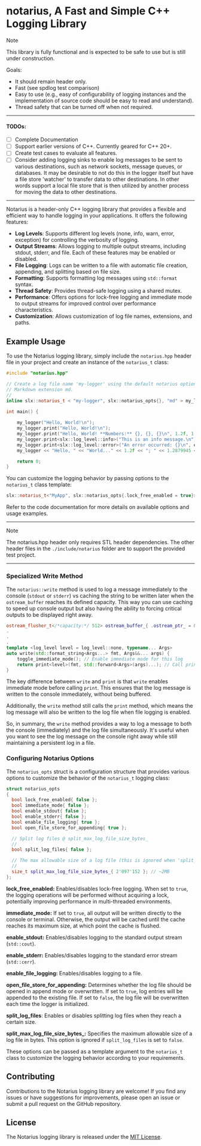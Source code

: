 # notarius, A Fast and Simple C++ Logging Library

> [!NOTE]
>
> This library is fully functional and is expected to be safe to use but is still under construction.
>
> Goals:
>
> - It should remain header only.
>- Fast (see spdlog test comparison)
> - Easy to use (e.g., easy of configurability of logging instances and the implementation of source code should be easy to read and understand).
> - Thread safety that can be turned off when not required.

------

#### TODOs:

- [ ] Complete Documentation
- [ ] Support earlier versions of C++. Currently geared for C++ 20+.
- [ ] Create test cases to evaluate all features.
- [ ] Consider adding logging sinks to enable log messages to be sent to various destinations, such as network sockets, message queues, or databases. It may be desirable to not do this in the logger itself but have a file store 'watcher' to transfer data to other destinations. In other words support a local file store that is then utilized by another process for moving the data to other destinations. 

------

Notarius is a header-only C++ logging library that provides a flexible and efficient way to handle logging in your applications. It offers the following features:

- **Log Levels**: Supports different log levels (none, info, warn, error, exception) for controlling the verbosity of logging.
- **Output Streams**: Allows logging to multiple output streams, including stdout, stderr, and file. Each of these features may be enabled or disabled. 
- **File Logging**: Logs can be written to a file with automatic file creation, appending, and splitting based on file size.
- **Formatting**: Supports formatting log messages using `std::format` syntax.
- **Thread Safety**: Provides thread-safe logging using a shared mutex.
- **Performance**: Offers options for lock-free logging and immediate mode to output streams for improved control over performance characteristics.
- **Customization**: Allows customization of log file names, extensions, and paths.

## Example Usage

To use the Notarius logging library, simply include the `notarius.hpp` header file in your project and create an instance of the `notarius_t` class:

```cpp
#include "notarius.hpp"

// Create a log file name 'my-logger' using the default notarius options with the 
// Markdown extension md.
//
inline slx::notarius_t < "my-logger", slx::notarius_opts{}, "md" > my_logger;

int main() {
    
    my_logger("Hello, World!\n");
    my_logger.print("Hello, World!\n");
    my_logger.print("Hello, World! **Numbers:** {}, {}, {}\n", 1.2f, 1.2879945, -1);
    my_logger.print<slx::log_level::info>("This is an info message.\n");
    my_logger.print<slx::log_level::error>("An error occurred: {}\n", error_message);
    my_logger << "Hello, " << "World..." << 1.2f << "; " << 1.2879945 << "; " << -1 << '\n'; 

    return 0;
}
```

You can customize the logging behavior by passing options to the `notarius_t` class template:

```cpp
slx::notarius_t<"MyApp", slx::notarius_opts{.lock_free_enabled = true}> logger;
```

Refer to the code documentation for more details on available options and usage examples.

------

> [!NOTE]
>
> The notarius.hpp header only requires STL header dependencies. The other header files in the `./include/notarius` folder are to support the provided test project.

------

### Specialized Write Method

The `notarius::write` method is used to log a message immediately to the console (`stdout` or `stderr`) vs caching the string to be written later when the `ostream_buffer` reaches its defined capacity. This way you can use caching to speed up console output but also having the ability to forcing critical outputs to be displayed right away.

```cpp
ostream_flusher_t</*capacity:*/ 512> ostream_buffer_{ .ostream_ptr_ = &ostream_ptr_ };
.
.
.
template <log_level level = log_level::none, typename... Args>
auto write(std::format_string<Args...> fmt, Args&&... args) {
    toggle_immediate_mode(); // Enable immediate mode for this log
    return print<level>(fmt, std::forward<Args>(args)...); // Call print method
}
```

The key difference between `write` and `print` is that `write` enables immediate mode before calling `print`. This ensures that the log message is written to the console immediately, without being buffered.

Additionally, the `write` method still calls the `print` method, which means the log message will also be written to the log file when file logging is enabled.

So, in summary, the `write` method provides a way to log a message to both the console (immediately) and the log file simultaneously. It's useful when you want to see the log message on the console right away while still maintaining a persistent log in a file.

### Configuring Notarius Options

The `notarius_opts` struct is a configuration structure that provides various options to customize the behavior of the `notarius_t` logging class:

```C++
struct notarius_opts
{
  bool lock_free_enabled{ false };
  bool immediate_mode{ false };
  bool enable_stdout{ false };
  bool enable_stderr{ false };
  bool enable_file_logging{ true };
  bool open_file_store_for_appending{ true };

  // Split log files @ split_max_log_file_size_bytes_ 
  //
  bool split_log_files{ false };

  // The max allowable size of a log file (this is ignored when 'split_log_files' is false).
  //  
  size_t split_max_log_file_size_bytes_{ 2'097'152 }; // ~2MB
};
```

**lock_free_enabled:**
Enables/disables lock-free logging. When set to `true`, the logging operations will be performed without acquiring a lock, potentially improving performance in multi-threaded environments.

**immediate_mode:**
If set to `true`, all output will be written directly to the console or terminal. Otherwise, the output will be cached until the cache reaches its maximum size, at which point the cache is flushed.

**enable_stdout:**
 Enables/disables logging to the standard output stream (`std::cout`).

**enable_stderr:**
Enables/disables logging to the standard error stream (`std::cerr`).

**enable_file_logging:**
 Enables/disables logging to a file.

**open_file_store_for_appending:**
Determines whether the log file should be opened in append mode or overwritten. If set to `true`, log entries will be appended to the existing file. If set to `false`, the log file will be overwritten each time the logger is initialized.

**split_log_files**:
Enables or disables splitting log files when they reach a certain size.

**split_max_log_file_size_bytes_:**
Specifies the maximum allowable size of a log file in bytes. This option is ignored if `split_log_files` is set to `false`.

These options can be passed as a template argument to the `notarius_t` class to customize the logging behavior according to your requirements.

## Contributing

Contributions to the Notarius logging library are welcome! If you find any issues or have suggestions for improvements, please open an issue or submit a pull request on the GitHub repository.

## License

The Notarius logging library is released under the [MIT License](LICENSE).
